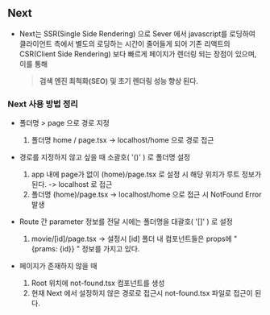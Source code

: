## Next

- Next는 SSR(Single Side Rendering) 으로 Sever 에서 javascript를 로딩하여 클라이언트 측에서 별도의 로딩하는 시간이 줄어들게 되어 기존 리액트의 CSR(Client Side Rendering) 보다 빠르게 페이지가 렌더링 되는 장점이 있으며, 이를 통해

  > **검색 엔진 최척화(SEO) 및 초기 렌더링 성능 향상 된다.**

### Next 사용 방법 정리

- 폴더명 > page 으로 경로 지정

  1. 폴더명 home / page.tsx -> localhost/home 으로 경로 접근

- 경로를 지정하지 않고 싶을 때 소괄호( '()' ) 로 폴더명 설정

  1. app 내에 page가 없이 (home)/page.tsx 로 설정 시 해당 위치가 루트 정보가 된다.
     -> localhost 로 접근
  2. 폴더명 (home)/page.tsx -> localhost/home 으로 접근 시 NotFound Error 발생

- Route 간 parameter 정보를 전달 시에는 폴더명을 대괄호( '[]' ) 로 설정

  1.  movie/[id]/page.tsx -> 설정시 [id] 폴더 내 컴포넌트들은 props에
      " {prams: {id}} " 정보를 가지고 있다.

- 페이지가 존재하지 않을 때
  1.  Root 위치에 not-found.tsx 컴포넌트를 생성
  2.  현재 Next 에서 설정하지 않은 경로로 접근시 not-found.tsx 파일로 접근이 된다.
